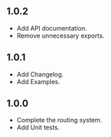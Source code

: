 ## 1.0.2 

* Add API documentation.
* Remove unnecessary exports.

## 1.0.1  

* Add Changelog.
* Add Examples.

## 1.0.0  

* Complete the routing system.  
* Add Unit tests.  

